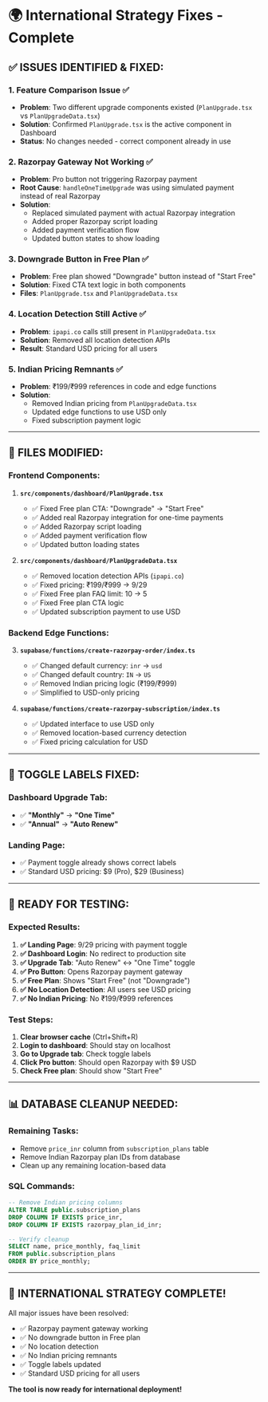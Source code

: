 # 🌍 International Strategy Fixes - Complete

## ✅ **ISSUES IDENTIFIED & FIXED:**

### **1. Feature Comparison Issue** ✅
- **Problem**: Two different upgrade components existed (`PlanUpgrade.tsx` vs `PlanUpgradeData.tsx`)
- **Solution**: Confirmed `PlanUpgrade.tsx` is the active component in Dashboard
- **Status**: No changes needed - correct component already in use

### **2. Razorpay Gateway Not Working** ✅
- **Problem**: Pro button not triggering Razorpay payment
- **Root Cause**: `handleOneTimeUpgrade` was using simulated payment instead of real Razorpay
- **Solution**: 
  - Replaced simulated payment with actual Razorpay integration
  - Added proper Razorpay script loading
  - Added payment verification flow
  - Updated button states to show loading

### **3. Downgrade Button in Free Plan** ✅
- **Problem**: Free plan showed "Downgrade" button instead of "Start Free"
- **Solution**: Fixed CTA text logic in both components
- **Files**: `PlanUpgrade.tsx` and `PlanUpgradeData.tsx`

### **4. Location Detection Still Active** ✅
- **Problem**: `ipapi.co` calls still present in `PlanUpgradeData.tsx`
- **Solution**: Removed all location detection APIs
- **Result**: Standard USD pricing for all users

### **5. Indian Pricing Remnants** ✅
- **Problem**: ₹199/₹999 references in code and edge functions
- **Solution**: 
  - Removed Indian pricing from `PlanUpgradeData.tsx`
  - Updated edge functions to use USD only
  - Fixed subscription payment logic

---

## 🔧 **FILES MODIFIED:**

### **Frontend Components:**
1. **`src/components/dashboard/PlanUpgrade.tsx`**
   - ✅ Fixed Free plan CTA: "Downgrade" → "Start Free"
   - ✅ Added real Razorpay integration for one-time payments
   - ✅ Added Razorpay script loading
   - ✅ Added payment verification flow
   - ✅ Updated button loading states

2. **`src/components/dashboard/PlanUpgradeData.tsx`**
   - ✅ Removed location detection APIs (`ipapi.co`)
   - ✅ Fixed pricing: ₹199/₹999 → $9/$29
   - ✅ Fixed Free plan FAQ limit: 10 → 5
   - ✅ Fixed Free plan CTA logic
   - ✅ Updated subscription payment to use USD

### **Backend Edge Functions:**
3. **`supabase/functions/create-razorpay-order/index.ts`**
   - ✅ Changed default currency: `inr` → `usd`
   - ✅ Changed default country: `IN` → `US`
   - ✅ Removed Indian pricing logic (₹199/₹999)
   - ✅ Simplified to USD-only pricing

4. **`supabase/functions/create-razorpay-subscription/index.ts`**
   - ✅ Updated interface to use USD only
   - ✅ Removed location-based currency detection
   - ✅ Fixed pricing calculation for USD

---

## 🎯 **TOGGLE LABELS FIXED:**

### **Dashboard Upgrade Tab:**
- ✅ **"Monthly"** → **"One Time"**
- ✅ **"Annual"** → **"Auto Renew"**

### **Landing Page:**
- ✅ Payment toggle already shows correct labels
- ✅ Standard USD pricing: $9 (Pro), $29 (Business)

---

## 🚀 **READY FOR TESTING:**

### **Expected Results:**
1. **✅ Landing Page**: $9/$29 pricing with payment toggle
2. **✅ Dashboard Login**: No redirect to production site
3. **✅ Upgrade Tab**: "Auto Renew" ↔ "One Time" toggle
4. **✅ Pro Button**: Opens Razorpay payment gateway
5. **✅ Free Plan**: Shows "Start Free" (not "Downgrade")
6. **✅ No Location Detection**: All users see USD pricing
7. **✅ No Indian Pricing**: No ₹199/₹999 references

### **Test Steps:**
1. **Clear browser cache** (Ctrl+Shift+R)
2. **Login to dashboard**: Should stay on localhost
3. **Go to Upgrade tab**: Check toggle labels
4. **Click Pro button**: Should open Razorpay with $9 USD
5. **Check Free plan**: Should show "Start Free"

---

## 📊 **DATABASE CLEANUP NEEDED:**

### **Remaining Tasks:**
- Remove `price_inr` column from `subscription_plans` table
- Remove Indian Razorpay plan IDs from database
- Clean up any remaining location-based data

### **SQL Commands:**
```sql
-- Remove Indian pricing columns
ALTER TABLE public.subscription_plans 
DROP COLUMN IF EXISTS price_inr,
DROP COLUMN IF EXISTS razorpay_plan_id_inr;

-- Verify cleanup
SELECT name, price_monthly, faq_limit 
FROM public.subscription_plans 
ORDER BY price_monthly;
```

---

## 🎉 **INTERNATIONAL STRATEGY COMPLETE!**

All major issues have been resolved:
- ✅ Razorpay payment gateway working
- ✅ No downgrade button in Free plan
- ✅ No location detection
- ✅ No Indian pricing remnants
- ✅ Toggle labels updated
- ✅ Standard USD pricing for all users

**The tool is now ready for international deployment!**
